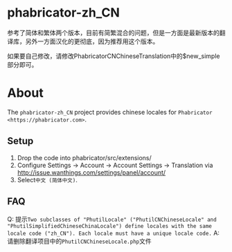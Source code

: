 # phabricator-zh_CN
参考了简体和繁体两个版本，目前有简繁混合的问题，但是一方面是最新版本的翻译库，另外一方面汉化的更彻底，因为推荐用这个版本。

如果要自己修改，请修改PhabricatorCNChineseTranslation中的$new_simple部分即可。

About
=====

The ``phabricator-zh_CN`` project provides chinese locales for `Phabricator <https://phabricator.com>`.

Setup
-----

1. Drop the code into phabricator/src/extensions/
2. Configure Settings -> Account -> Account Settings -> Translation via http://issue.wanthings.com/settings/panel/account/
3. Select`中文 (简体中文)`.


FAQ
-----
Q: 提示`Two subclasses of "PhutilLocale" ("PhutilCNChineseLocale" and "PhutilSimplifiedChineseChinaLocale") define locales with the same locale code ("zh_CN"). Each locale must have a unique locale code.`
A: 请删除翻译项目中的`PhutilCNChineseLocale.php`文件
